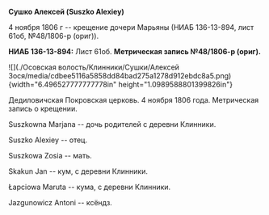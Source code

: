 **Сушко Алексей (Suszko Alexiey)**

4 ноября 1806 г -- крещение дочери Марьяны (НИАБ 136-13-894, лист 61об,
№48/1806-р (ориг)).

**НИАБ 136-13-894:** Лист 61об. **Метрическая запись №48/1806-р
(ориг).**

![](./Осовская волость/Клинники/Сушки/Алексей Зося/media/cdbee5116a5858dd84bad275a1278d912ebdc8a5.png){width="6.496527777777778in"
height="1.0989588801399826in"}

Дедиловичская Покровская церковь. 4 ноября 1806 года. Метрическая запись
о крещении.

Suszkowna Marjana -- дочь родителей с деревни Клинники.

Suszko Alexiey -- отец.

Suszkowa Zosia -- мать.

Skakun Jan -- кум, с деревни Клинники.

Łapciowa Maruta -- кума, с деревни Клинники.

Jazgunowicz Antoni -- ксёндз.
